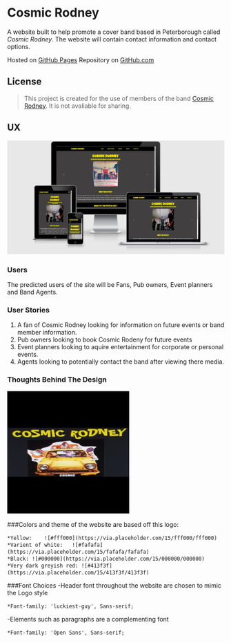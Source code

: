 # Cosmic Rodney

A website built to help promote a cover band based in Peterborough called *Cosmic Rodney*. 
The website will contain contact information and contact options. 

Hosted on [GitHub Pages](https://leeton1412.github.io/cosmic-rodney/)
Repository on [GitHub.com](https://github.com/leeton1412/cosmic-rodney)

## License
>This project is created for the use of members of the band [Cosmic Rodney](https://en-gb.facebook.com/cosmicrodney/). 
It is not avaliable for sharing. 

## UX

![Responsive screen grab of homepage](documentation/responsive-screen.png)

### Users

The predicted users of the site will be Fans, Pub owners, Event planners and Band Agents.

### User Stories 
1. A fan of Cosmic Rodney looking for information on future events or band member information.
2. Pub owners looking to book Cosmic Rodeny for future events
3. Event planners looking to aquire entertainment for corporate or personal events.
4. Agents looking to potentially contact the band after viewing there media.

### Thoughts Behind The Design
![Cosmic Rodney Band Logo](documentation/Cosmic-readme.png)

###Colors and theme of the website are based off this logo:

    *Yellow:    ![#fff000](https://via.placeholder.com/15/fff000/fff000)
    *Varient of white:   ![#fafafa](https://via.placeholder.com/15/fafafa/fafafa)
    *Black: ![#000000](https://via.placeholder.com/15/000000/000000)
    *Very dark greyish red: ![#413f3f](https://via.placeholder.com/15/413f3f/413f3f)

###Font Choices 
-Header font throughout the website are chosen to mimic the Logo style  

    *Font-family: 'luckiest-guy', Sans-serif; 

-Elements such as paragraphs are a complementing font

    *Font-family: 'Open Sans', Sans-serif; 
    

